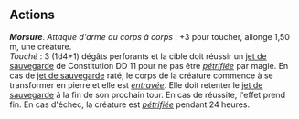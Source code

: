 ## Actions
_**Morsure**_. _Attaque d'arme au corps à corps_ : +3 pour toucher, allonge 1,50 m, une créature.  
_Touché_ : 3 (1d4+1) dégâts perforants et la cible doit réussir un [jet de sauvegarde](/utiliser-les-caracteristiques/#jets-de-sauvegarde) de Constitution DD 11 pour ne pas être [_pétrifiée_](/gerer-la-sante-du-personnage/#petrifie) par magie. En cas de [jet de sauvegarde](/utiliser-les-caracteristiques/#jets-de-sauvegarde) raté, le corps de la créature commence à se transformer en pierre et elle est [_entravée_](/gerer-la-sante-du-personnage/#entrave). Elle doit retenter le [jet de sauvegarde](/utiliser-les-caracteristiques/#jets-de-sauvegarde) à la fin de son prochain tour. En cas de réussite, l'effet prend fin. En cas d'échec, la créature est [_pétrifiée_](/gerer-la-sante-du-personnage/#petrifie) pendant 24 heures.
